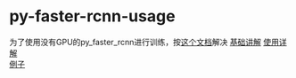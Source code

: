 # py-faster-rcnn-usage
为了使用没有GPU的py_faster_rcnn进行训练，按[这个文档](./)解决
[基础讲解](http://blog.csdn.net/cv_family_z/article/details/51890543)
[使用详解](http://blog.csdn.net/mydear_11000/article/details/70241139)  
[例子](http://blog.csdn.net/flztiii/article/details/73881954)

